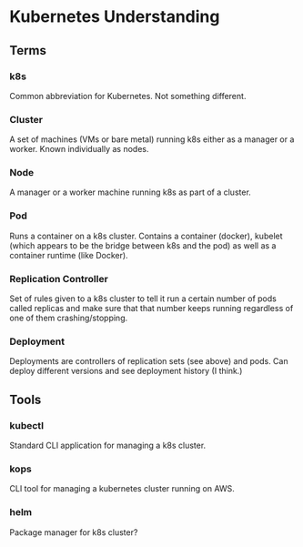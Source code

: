 # Kubernetes Understanding

## Terms

### k8s

Common abbreviation for Kubernetes. Not something different.

### Cluster

A set of machines (VMs or bare metal) running k8s either as a manager or a worker. Known individually as nodes.

### Node

A manager or a worker machine running k8s as part of a cluster.

### Pod

Runs a container on a k8s cluster. Contains a container (docker), kubelet (which appears to be the bridge between k8s and the pod) as well as a container runtime (like Docker).

### Replication Controller

Set of rules given to a k8s cluster to tell it run a certain number of pods called replicas and make sure that that number keeps running regardless of one of them crashing/stopping.

### Deployment

Deployments are controllers of replication sets (see above) and pods. Can deploy different versions and see deployment history (I think.)

## Tools

### kubectl

Standard CLI application for managing a k8s cluster.

### kops

CLI tool for managing a kubernetes cluster running on AWS.

### helm

Package manager for k8s cluster?
